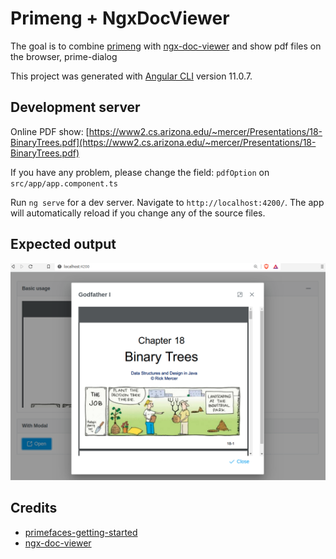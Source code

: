 # Primeng + NgxDocViewer


The goal is to combine [primeng](https://primefaces.org/primeng/showcase/#/setup) with [ngx-doc-viewer](https://www.npmjs.com/package/ngx-doc-viewer) and show pdf files on the browser, prime-dialog

This project was generated with [Angular CLI](https://github.com/angular/angular-cli) version 11.0.7.


## Development server

Online PDF show: [https://www2.cs.arizona.edu/~mercer/Presentations/18-BinaryTrees.pdf](https://www2.cs.arizona.edu/~mercer/Presentations/18-BinaryTrees.pdf)

If you have any problem, please change the field: `pdfOption` on `src/app/app.component.ts`

Run `ng serve` for a dev server. Navigate to `http://localhost:4200/`. The app will automatically reload if you change any of the source files.

##  Expected output

![Demo](_readme/demo.png)

## Credits

* [primefaces-getting-started](https://primefaces.org/primeng/showcase/#/setup)
* [ngx-doc-viewer](https://www.npmjs.com/package/ngx-doc-viewer)